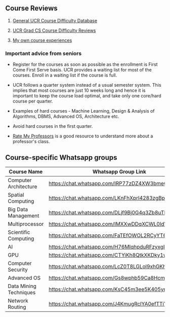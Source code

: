 ## Course Reviews

1. [General UCR Course Difficulty Database](https://docs.google.com/spreadsheets/d/1qiy_Oi8aFiPmL4QSTR3zHe74kmvc6e_159L1mAUUlU0/edit#gid=0)

2. [UCR Grad CS Course Difficulty Reviews](https://docs.google.com/spreadsheets/d/17ovp5iLEcPAA3S19mD7oKel99CmkNn0l/edit#gid=1532022067)

3. [My own course experiences](course-reviews/Own_Course_Reviews.MD)

### Important advice from seniors

* Register for the courses as soon as possible as the enrollment is First Come First Serve basis. UCR provides a waiting list for most of the courses. Enroll in a waiting list if the course is full.

* UCR follows a quarter system instead of a usual semester system. This implies that most courses are just 10 weeks long and hence it is important to keep 
the course load optimal, and take only one core/hard course per quarter.

* Examples of hard courses - Machine Learning, Design & Analysis of Algorithms, DBMS, Advanced OS, Architecture etc.

* Avoid hard courses in the first quarter.

* [Rate My Professors](https://www.ratemyprofessors.com/search/teachers?query=*&sid=1076) is a good resource to understand more about a professor's class.

## Course-specific Whatsapp groups

|Course Name | Whatsapp Group Link |
| ------------- | -------------    |
| Computer Architecture | https://chat.whatsapp.com/IRP77zDZ4XW3bme0OKWECQ | 
| Spatial Computing | https://chat.whatsapp.com/LKnFhXprI4283zgBpJH2MC |
| Big Data Management | https://chat.whatsapp.com/DLjf9Bj0G4q3Zb8uTL1ioH | 
| Multiprocessor  | https://chat.whatsapp.com/IMXXwDDqXCWL0ldWh0BdCU |
| Scientific Computing | https://chat.whatsapp.com/FaTEfOWOL2RCyYT6RTCORH |
| AI | https://chat.whatsapp.com/H76MIqhpduRFzyxgIKsYRc | 
| GPU | https://chat.whatsapp.com/CTYiKh8QtkXKDky1w7FzvD |
| Computer Security | https://chat.whatsapp.com/LcZ0T8LGLol9xhGKhOojRY | 
| Advanced OS | https://chat.whatsapp.com/Gs8wphb59Ca8HcmLwZMrud | 
| Data Mining Techniques | https://chat.whatsapp.com/KsC45m3ee5K405ymGB6uEj | 
| Network Routing | https://chat.whatsapp.com/J4KmugRclYA0efTTiYUhuH | 
